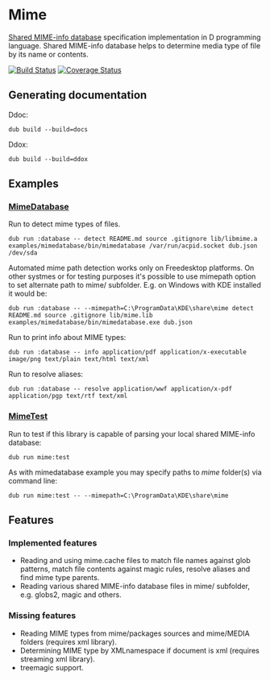 # Mime

[Shared MIME-info database](https://www.freedesktop.org/wiki/Specifications/shared-mime-info-spec/) specification implementation in D programming language. Shared MIME-info database helps to determine media type of file by its name or contents.

[![Build Status](https://travis-ci.org/MyLittleRobo/mime.svg?branch=master)](https://travis-ci.org/MyLittleRobo/mime) [![Coverage Status](https://coveralls.io/repos/github/MyLittleRobo/mime/badge.svg?branch=master)](https://coveralls.io/github/MyLittleRobo/mime?branch=master)

## Generating documentation

Ddoc:

    dub build --build=docs
    
Ddox:

    dub build --build=ddox

## Examples
    
### [MimeDatabase](examples/mimedatabase/source/app.d)

Run to detect mime types of files.

    dub run :database -- detect README.md source .gitignore lib/libmime.a examples/mimedatabase/bin/mimedatabase /var/run/acpid.socket dub.json /dev/sda
    
Automated mime path detection works only on Freedesktop platforms. On other systmes or for testing purposes it's possible to use mimepath option to set alternate path to mime/ subfolder. E.g. on Windows with KDE installed it would be:

    dub run :database -- --mimepath=C:\ProgramData\KDE\share\mime detect README.md source .gitignore lib/mime.lib examples/mimedatabase/bin/mimedatabase.exe dub.json
    
Run to print info about MIME types:

    dub run :database -- info application/pdf application/x-executable image/png text/plain text/html text/xml

Run to resolve aliases:

    dub run :database -- resolve application/wwf application/x-pdf application/pgp text/rtf text/xml
    
### [MimeTest](examples/mimetest/source/app.d)

Run to test if this library is capable of parsing your local shared MIME-info database:

    dub run mime:test
    
As with mimedatabase example you may specify paths to *mime* folder(s) via command line:

    dub run mime:test -- --mimepath=C:\ProgramData\KDE\share\mime
    
## Features

### Implemented features

* Reading and using mime.cache files to match file names against glob patterns, match file contents against magic rules, resolve aliases and find mime type parents.
* Reading various shared MIME-info database files in mime/ subfolder, e.g. globs2, magic and others.

### Missing features

* Reading MIME types from mime/packages sources and mime/MEDIA folders (requires xml library).
* Determining MIME type by XMLnamespace if document is xml (requires streaming xml library).
* treemagic support.
